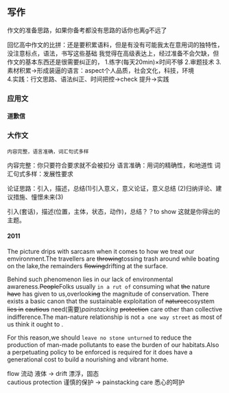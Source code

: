 ## 写作
作文的准备思路，如果你备考都没有思路的话你也离g不远了 

回忆高中作文的比拼：还是要积累语料，但是有没有可能我太在意用词的独特性，没注意标点，语法，书写这些基础
我觉得在高级表达上，经过准备不会欠缺，但作文的基本东西还是很需要纠正的，
1.练字(每天20min)×时间不够
2.审题技术
3.素材积累->形成装逼的语言：aspect个人品质，社会文化，科技，环境  
4.实践：行文思路、语法纠正、时间把控->check 提升->实践



### 应用文
#### 道歉信

### 大作文
`内容完整，语言准确，词汇句式多样`

内容完整：你只要符合要求就不会被扣分
语言准确：用词的精确性，和地道性
词汇句式多样：发展性要求

论证思路：引入，描述，总结(1)引入意义，意义论证，意义总结 (2)归纳评论、建议措施、憧憬未来(3)


引入(套话)，描述(位置，主体，状态，动作)，总结？？to show 这就是你得出的主题。


#### 2011
The picture drips with sarcasm when it comes to how we treat our emvironment.The travellers are ~~throwing~~tossing trash around while boating on the lake,the remainders ~~flowing~~drifting at the surface.

Behind such phenomenon lies in our lack of environmental awareness.~~People~~Folks usually `in a rut of` consuming what ~~the~~ nature ~~have~~ has given to us,overlook~~ing~~ the magnitude of conservation. There exists a basic canon that the sustainable exploitation of  ~~nature~~ecosystem ~~lies in~~ ~~cautious~~ need(需要)*painstacking* ~~protection~~ care other than collective indifference.The man-nature relationship is not `a one way street` as most of us think it ought to .

For this reason,we should `leave no stone unturned` to reduce the production of  man-made pollutants to ease the burden of  our habitats.Also a perpetuating policy  to be enforced is required for it does have a generational cost to build a nourishing and vibrant home.



flow 流动 液体 →   drift 漂浮，固态  
cautious protection 谨慎的保护 → painstacking care 悉心的呵护


